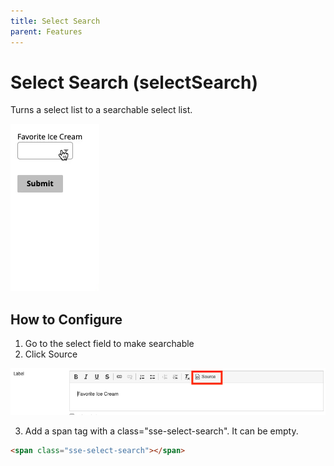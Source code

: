 ```yaml
---
title: Select Search
parent: Features
---
```


# Select Search (selectSearch)
Turns a select list to a searchable select list.

![selectSearch](assets/images/selectSearch.gif)

## How to Configure

1. Go to the select field to make searchable
2. Click Source

![selectSearch Label](assets/images/wysiwyg-source.png)

3. Add a span tag with a class="sse-select-search". It can be empty.
```html
<span class="sse-select-search"></span>
```